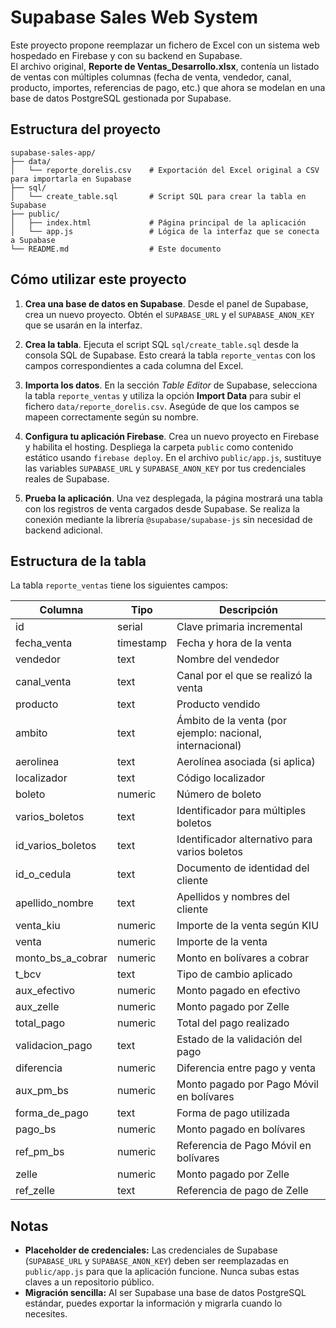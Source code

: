 # Supabase Sales Web System

Este proyecto propone reemplazar un fichero de Excel con un sistema web hospedado en Firebase y con su backend en Supabase.  
El archivo original, **Reporte de Ventas_Desarrollo.xlsx**, contenía un listado de ventas con múltiples columnas (fecha de venta, vendedor, canal, producto, importes, referencias de pago, etc.) que ahora se modelan en una base de datos PostgreSQL gestionada por Supabase.  

## Estructura del proyecto

```
supabase-sales-app/
├── data/
│   └── reporte_dorelis.csv    # Exportación del Excel original a CSV para importarla en Supabase
├── sql/
│   └── create_table.sql       # Script SQL para crear la tabla en Supabase
├── public/
│   ├── index.html             # Página principal de la aplicación
│   └── app.js                 # Lógica de la interfaz que se conecta a Supabase
└── README.md                  # Este documento
```

## Cómo utilizar este proyecto

1. **Crea una base de datos en Supabase**. Desde el panel de Supabase, crea un nuevo proyecto. Obtén el `SUPABASE_URL` y el `SUPABASE_ANON_KEY` que se usarán en la interfaz.

2. **Crea la tabla**. Ejecuta el script SQL `sql/create_table.sql` desde la consola SQL de Supabase. Esto creará la tabla `reporte_ventas` con los campos correspondientes a cada columna del Excel.

3. **Importa los datos**. En la sección *Table Editor* de Supabase, selecciona la tabla `reporte_ventas` y utiliza la opción **Import Data** para subir el fichero `data/reporte_dorelis.csv`. Asegúde de que los campos se mapeen correctamente según su nombre.

4. **Configura tu aplicación Firebase**. Crea un nuevo proyecto en Firebase y habilita el hosting. Despliega la carpeta `public` como contenido estático usando `firebase deploy`. En el archivo `public/app.js`, sustituye las variables `SUPABASE_URL` y `SUPABASE_ANON_KEY` por tus credenciales reales de Supabase.

5. **Prueba la aplicación**. Una vez desplegada, la página mostrará una tabla con los registros de venta cargados desde Supabase. Se realiza la conexión mediante la librería `@supabase/supabase-js` sin necesidad de backend adicional.

## Estructura de la tabla

La tabla `reporte_ventas` tiene los siguientes campos:

| Columna               | Tipo        | Descripción                                              |
|-----------------------|-------------|----------------------------------------------------------|
| id                    | serial      | Clave primaria incremental                               |
| fecha_venta           | timestamp   | Fecha y hora de la venta                                 |
| vendedor              | text        | Nombre del vendedor                                      |
| canal_venta           | text        | Canal por el que se realizó la venta                     |
| producto              | text        | Producto vendido                                         |
| ambito                | text        | Ámbito de la venta (por ejemplo: nacional, internacional) |
| aerolinea             | text        | Aerolínea asociada (si aplica)                           |
| localizador           | text        | Código localizador                                       |
| boleto                | numeric     | Número de boleto                                         |
| varios_boletos        | text        | Identificador para múltiples boletos                     |
| id_varios_boletos     | text        | Identificador alternativo para varios boletos            |
| id_o_cedula           | text        | Documento de identidad del cliente                       |
| apellido_nombre       | text        | Apellidos y nombres del cliente                          |
| venta_kiu             | numeric     | Importe de la venta según KIU                            |
| venta                 | numeric     | Importe de la venta                                      |
| monto_bs_a_cobrar     | numeric     | Monto en bolívares a cobrar                              |
| t_bcv                 | text        | Tipo de cambio aplicado                                  |
| aux_efectivo          | numeric     | Monto pagado en efectivo                                 |
| aux_zelle             | numeric     | Monto pagado por Zelle                                   |
| total_pago            | numeric     | Total del pago realizado                                 |
| validacion_pago       | text        | Estado de la validación del pago                         |
| diferencia            | numeric     | Diferencia entre pago y venta                            |
| aux_pm_bs             | numeric     | Monto pagado por Pago Móvil en bolívares                 |
| forma_de_pago         | text        | Forma de pago utilizada                                   |
| pago_bs               | numeric     | Monto pagado en bolívares                                |
| ref_pm_bs             | numeric     | Referencia de Pago Móvil en bolívares                    |
| zelle                 | numeric     | Monto pagado por Zelle                                   |
| ref_zelle             | text        | Referencia de pago de Zelle                              |

## Notas

* **Placeholder de credenciales:** Las credenciales de Supabase (`SUPABASE_URL` y `SUPABASE_ANON_KEY`) deben ser reemplazadas en `public/app.js` para que la aplicación funcione. Nunca subas estas claves a un repositorio público.
* **Migración sencilla:** Al ser Supabase una base de datos PostgreSQL estándar, puedes exportar la información y migrarla cuando lo necesites.

